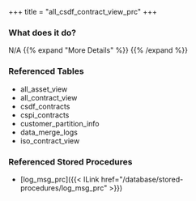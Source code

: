 +++
title = "all_csdf_contract_view_prc"
+++

### What does it do?
N/A
{{% expand "More Details" %}}
{{% /expand %}}

### Referenced Tables
- all_asset_view
- all_contract_view
- csdf_contracts
- cspi_contracts
- customer_partition_info
- data_merge_logs
- iso_contract_view

### Referenced Stored Procedures
- [log_msg_prc]({{< ILink href="/database/stored-procedures/log_msg_prc" >}})
